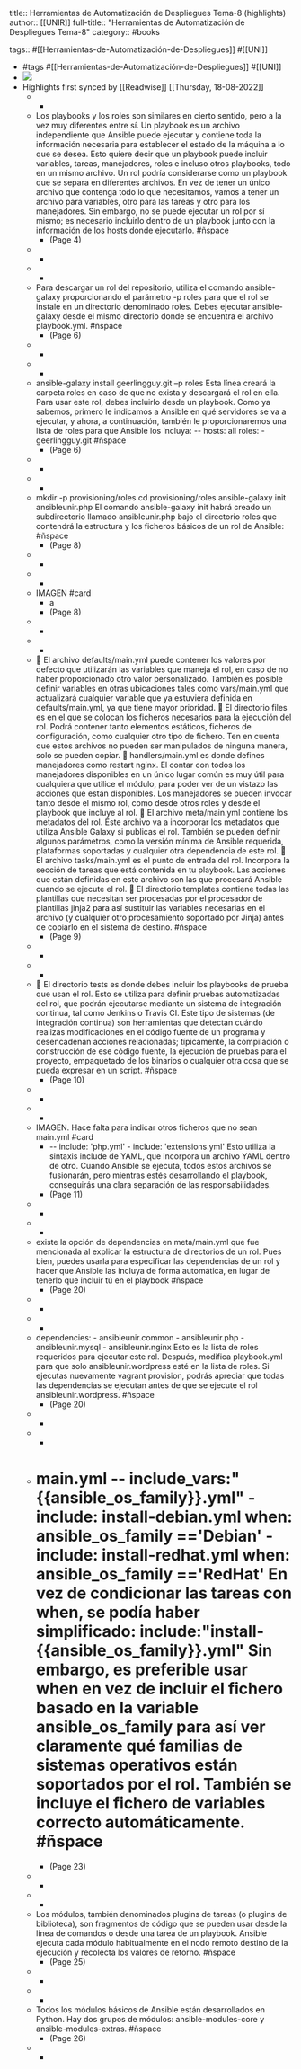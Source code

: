 title:: Herramientas de Automatización de Despliegues Tema-8 (highlights)
author:: [[UNIR]]
full-title:: "Herramientas de Automatización de Despliegues Tema-8"
category:: #books

tags:: #[[Herramientas-de-Automatización-de-Despliegues]] #[[UNI]]

- #tags #[[Herramientas-de-Automatización-de-Despliegues]] #[[UNI]]
- ![](https://readwise-assets.s3.amazonaws.com/media/uploaded_book_covers/profile_22942/e3359d36-b8eb-40cb-9801-7103ac0b8eab.jpg)
- Highlights first synced by [[Readwise]] [[Thursday, 18-08-2022]]
	- -
	- Los playbooks y los roles son similares en cierto sentido, pero a la vez muy diferentes entre  sí.  Un playbook  es  un  archivo  independiente  que  Ansible  puede  ejecutar  y contiene toda la información necesaria para establecer el estado de la máquina a lo que  se  desea.  Esto  quiere  decir  que  un  playbook  puede  incluir  variables,  tareas, manejadores, roles e incluso otros playbooks, todo en un mismo archivo. Un rol podría considerarse como un playbook que se separa en diferentes archivos. En vez de tener un único archivo que contenga todo lo que necesitamos, vamos a tener un  archivo  para  variables,  otro  para  las  tareas  y  otro  para  los  manejadores.  Sin embargo, no se puede ejecutar un rol por sí mismo; es necesario incluirlo dentro de un playbook junto con la información de los hosts donde ejecutarlo. #ñspace
		- (Page 4)
	- -
	- -
	- Para descargar un rol  del  repositorio, utiliza  el comando ansible-galaxy proporcionando el parámetro  -p  roles  para que el rol se instale en un directorio denominado roles. Debes ejecutar ansible-galaxy desde el mismo directorio donde se encuentra el archivo playbook.yml. #ñspace
		- (Page 6)
	- -
	- -
	- ansible-galaxy install geerlingguy.git –p roles Esta línea creará la carpeta roles en caso de que no exista y descargará el rol en ella. Para usar este rol, debes incluirlo desde un playbook. Como ya sabemos, primero le indicamos  a  Ansible  en  qué  servidores  se  va  a  ejecutar,  y  ahora,  a  continuación, también le proporcionaremos una lista de roles para que Ansible los incluya: -- hosts: all roles: - geerlingguy.git #ñspace
		- (Page 6)
	- -
	- -
	- mkdir -p provisioning/roles cd provisioning/roles ansible-galaxy init ansibleunir.php El  comando  ansible-galaxy  init  habrá  creado  un  subdirectorio llamado ansibleunir.php bajo el directorio roles que contendrá la estructura y los ficheros básicos de un rol de Ansible: #ñspace
		- (Page 8)
	- -
	- -
	- IMAGEN #card
		- a
		- (Page 8)
	- -
	- -
	-   El  archivo  defaults/main.yml  puede  contener  los  valores  por  defecto  que utilizarán las variables que maneja el rol, en caso de no haber proporcionado otro valor personalizado. También es posible definir variables en otras ubicaciones tales como vars/main.yml que actualizará cualquier variable que ya estuviera definida en defaults/main.yml, ya que tiene mayor prioridad.   El directorio files es en el que se colocan los ficheros necesarios para la ejecución del  rol.  Podrá  contener  tanto  elementos  estáticos,  ficheros  de  configuración, como cualquier otro tipo de fichero. Ten en cuenta que estos archivos no pueden ser manipulados de ninguna manera, solo se pueden copiar.   handlers/main.yml es donde defines manejadores como restart nginx. El contar con todos los manejadores disponibles en un único lugar común es muy útil para cualquiera que utilice el módulo, para poder ver de un vistazo las acciones que están disponibles. Los manejadores se pueden invocar tanto desde el mismo rol, como desde otros roles y desde el playbook que incluye al rol.   El  archivo  meta/main.yml  contiene  los  metadatos  del  rol.  Este  archivo  va  a incorporar los metadatos que utiliza Ansible Galaxy si publicas el rol. También se pueden definir algunos parámetros, como la versión mínima de Ansible requerida, plataformas soportadas y cualquier otra dependencia de este rol.   El archivo tasks/main.yml es el punto de entrada del rol. Incorpora la sección de tareas que está contenida en tu playbook. Las acciones que están definidas en este archivo son las que procesará Ansible cuando se ejecute el rol.   El directorio templates contiene todas las plantillas que necesitan ser procesadas por el procesador de plantillas jinja2 para así sustituir las variables necesarias en el archivo (y cualquier otro procesamiento soportado por Jinja) antes de copiarlo en el sistema de destino. #ñspace
		- (Page 9)
	- -
	- -
	-   El directorio tests es donde debes incluir los playbooks de prueba que usan el rol. Esto  se utiliza para definir pruebas automatizadas del rol,  que  podrán ejecutarse mediante un sistema de integración continua, tal como Jenkins o Travis CI. Este tipo de sistemas (de integración continua) son herramientas que detectan cuándo realizas  modificaciones  en  el  código  fuente  de  un  programa  y  desencadenan acciones relacionadas; típicamente, la compilación o construcción de ese código fuente, la ejecución de pruebas para el proyecto, empaquetado de los binarios o cualquier otra cosa que se pueda expresar en un script. #ñspace
		- (Page 10)
	- -
	- -
	- IMAGEN. Hace falta para indicar otros ficheros que no sean main.yml #card
		- -- include: 'php.yml' - include: 'extensions.yml' Esto utiliza la sintaxis  include de YAML, que incorpora un archivo YAML dentro de otro. Cuando Ansible se ejecuta, todos estos archivos se fusionarán, pero mientras estés  desarrollando  el  playbook,  conseguirás  una  clara  separación  de las responsabilidades.
		- (Page 11)
	- -
	- -
	- existe  la  opción  de  dependencias  en  meta/main.yml  que  fue mencionada al explicar la estructura de directorios de un rol. Pues bien, puedes usarla para especificar las dependencias de un rol y hacer que Ansible las incluya de forma automática,  en  lugar  de  tenerlo  que  incluir  tú  en  el  playbook #ñspace
		- (Page 20)
	- -
	- -
	- dependencies: - ansibleunir.common - ansibleunir.php - ansibleunir.mysql - ansibleunir.nginx Esto  es  la  lista  de  roles  requeridos  para  ejecutar  este  rol.  Después,  modifica playbook.yml  para  que  solo  ansibleunir.wordpress  esté  en  la  lista  de  roles.  Si ejecutas nuevamente vagrant provision, podrás apreciar que todas las dependencias se ejecutan antes de que se ejecute el rol ansibleunir.wordpress. #ñspace
		- (Page 20)
	- -
	- -
	- # main.yml -- include_vars:"{{ansible_os_family}}.yml" - include: install-debian.yml when: ansible_os_family =='Debian' - include: install-redhat.yml when: ansible_os_family =='RedHat' En vez de condicionar las tareas con when, se podía haber simplificado: include:"install-{{ansible_os_family}}.yml" Sin embargo, es preferible usar when en vez de incluir el fichero basado en la variable ansible_os_family para así ver claramente qué familias de sistemas operativos están soportados  por  el  rol.  También  se  incluye  el  fichero  de  variables  correcto automáticamente. #ñspace
		- (Page 23)
	- -
	- -
	- Los módulos, también denominados plugins de tareas (o plugins de biblioteca), son fragmentos de código que se pueden usar desde la línea de comandos o desde una tarea de un playbook. Ansible ejecuta cada módulo habitualmente en el nodo remoto destino de la ejecución y recolecta los valores de retorno. #ñspace
		- (Page 25)
	- -
	- -
	- Todos  los  módulos  básicos  de  Ansible  están desarrollados  en  Python.  Hay  dos  grupos  de  módulos:  ansible-modules-core  y ansible-modules-extras. #ñspace
		- (Page 26)
	- -